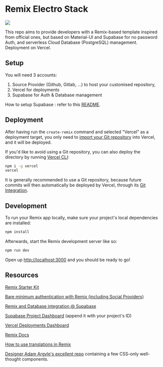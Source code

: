 # Remix Electro Stack

![](https://www.wallpaperup.com/uploads/wallpapers/2016/06/09/980773/a3a1170249387ca3657121777aba7041.jpg)

This repo aims to provide developers with a Remix-based template inspired from official ones, but based on Material-UI and Supabase for no password Auth, and serverless Cloud Database (PostgreSQL) management.
Deployment on Vercel.

## Setup

You will need 3 accounts:

1. Source Provider (Github, Gitlab, ...) to host your customised repository,
2. Vercel for deployments
3. Supabase for Auth & Database management

How to setup Supabase : refer to this [README](https://github.com/one-aalam/remix-starter-kit#how-to-setup-supabase-for-remix-starter-kit).

## Deployment

After having run the `create-remix` command and selected "Vercel" as a deployment target, you only need to [import your Git repository](https://vercel.com/new) into Vercel, and it will be deployed.

If you'd like to avoid using a Git repository, you can also deploy the directory by running [Vercel CLI](https://vercel.com/cli):

```sh
npm i -g vercel
vercel
```

It is generally recommended to use a Git repository, because future commits will then automatically be deployed by Vercel, through its [Git Integration](https://vercel.com/docs/concepts/git).

## Development

To run your Remix app locally, make sure your project's local dependencies are installed:

```sh
npm install
```

Afterwards, start the Remix development server like so:

```sh
npm run dev
```

Open up [http://localhost:3000](http://localhost:3000) and you should be ready to go!

## Resources

[Remix Starter Kit](https://github.com/one-aalam/remix-starter-kit)

[Bare minimum authentication with Remix (including Social Providers)](https://github.com/arpitdalal/remix-supabase-auth)

[Remix and Database integration @ Supabase](https://dev.to/codegino/remix-and-supabase-integration-cci#preface)

[Supabase Project Dashboard](https://app.supabase.io/project) (append it with your project's ID)

[Vercel Deployments Dashboard](https://vercel.com/sharlaan/electro-stack/deployments)

[Remix Docs](https://remix.run/docs)

[How to use translations in Remix](https://dev.to/adrai/how-to-internationalize-a-remix-application-2bep)

[Designer Adam Argyle's excellent repo](https://github.com/argyleink/gui-challenges) containing a few CSS-only well-thought components.
